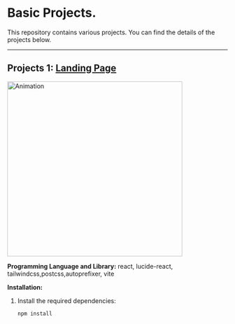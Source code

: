 # Basic Projects.

This repository contains various projects. You can find the details of the projects below.

---

## Projects 1: [ Landing Page](#)

<img src="https://github.com/user-attachments/assets/ddbe5f6b-d7be-4384-b45c-842385cdf7f9" alt="Animation" width="400" />



**Programming Language and Library:**   react, lucide-react, tailwindcss,postcss,autoprefixer, vite



**Installation:**
1. Install the required dependencies:
   ```bash
   npm install


<!-- Daha fazla proje eklemek için buraya benzer bloklar ekleyebilirsiniz. -->



